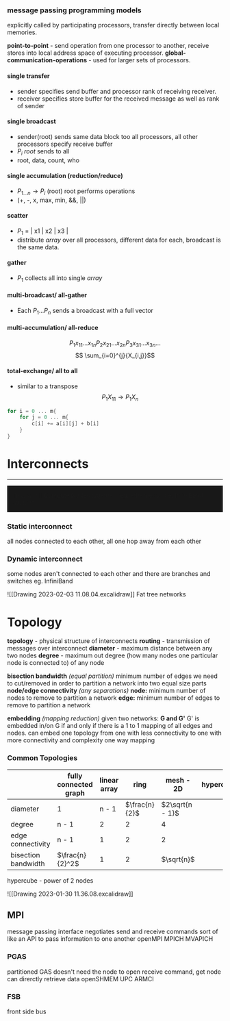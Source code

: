 
### message passing programming models
explicitly called by participating processors, transfer directly between local memories.

**point-to-point** - send operation from one processor to another, receive stores into local address space of executing processor. 
**global-communication-operations** - used for larger sets of processors. 

#### single transfer
- sender  specifies send buffer and processor rank of receiving receiver. 
- receiver specifies store buffer for the received message as well as rank of sender
#### single broadcast
- sender(root) sends same data block too all processors, all other processors specify receive buffer
- $P_i$ *root* sends to all
- root, data, count, who
#### single accumulation (reduction/reduce)
- $P_{1...n} \rightarrow P_{i}$ (root) root performs operations
- (+, -, x, max, min, &&,  ||)
#### scatter
- $P_1$ = | x1 | x2 | x3 |
- distribute *array* over all processors, different data for each, broadcast is the same data. 
#### gather
- $P_1$ collects all into single *array*
#### multi-broadcast/ all-gather
- Each $P_{1}... P_{n}$ sends a broadcast with a full vector
#### multi-accumulation/ all-reduce
$$P_{1}x_{11}...x_{1n}
P_{2}x_{21}...x_{2n} 
P_{3}x_{31}...x_{3n} ...
$$
$$ \sum_{i=0}^{j}{X_{i,j}}$$
$$$$
#### total-exchange/ all to all
- similar to a transpose
$$P_{1} X_{11}\rightarrow P_{1} X_n$$


```c
for i = 0 ... m{
	for j = 0 ... m{
		c[i] += a[i][j] + b[i]
	}
}
```
# Interconnects
---
<div style="padding: 1em; background:#181818">links all all Compute Nodes together
*eg. ethernet cable, InfiniBand switch*</div>

### Static interconnect
all nodes connected to each other, all one hop away from each other

### Dynamic interconnect
some nodes aren't connected to each other and there are branches and switches
eg. InfiniBand

![[Drawing 2023-02-03 11.08.04.excalidraw]]
Fat tree networks

# Topology
**topology** - physical structure of interconnects
**routing** - transmission of messages over interconnect
**diameter** - maximum distance between any two nodes
**degree** - maximum out degree (how many nodes one particular node is connected to) of any node

**bisection bandwidth** *(equal partition)*
	minimum number of edges we need to cut/removed in order to partition a network into two equal size parts
**node/edge connectivity** *(any separations)*
	**node:** minimum number of nodes to remove to partition a network
	**edge:** minimum number of edges to remove to partition a network

**embedding** *(mapping reduction)* 
	given two networks: **G and G'**
	G' is embedded in/on G if and only if there is a 1 to 1 mapping of all edges and nodes. 
	can embed one topology from one with less connectivity to one with more connectivity and complexity
	one way mapping

### Common Topologies

|                     | fully connected graph | linear array | ring | mesh - 2D       | hypercube | torus | 
| ------------------- | --------------------- | ------------ | ---- | --------------- | --------- | ----- |
| diameter            | 1                     | n - 1        | $\frac{n}{2}$  | $2\sqrt{n - 1}$ |           |       |
| degree              | n - 1                   | 2            | 2    | 4               |           |       |
| edge connectivity   | n - 1                 | 1            | 2    | 2               |           |       |
| bisection bandwidth | $\frac{n}{2}^2$       | 1            | 2    | $\sqrt{n}$      |           |       |


hypercube - power of 2 nodes

![[Drawing 2023-01-30 11.36.08.excalidraw]]



## MPI
message passing interface
negotiates send and receive commands
sort of like an API to pass information to one another
	openMPI
	MPICH
	MVAPICH


### PGAS
partitioned GAS
doesn't need the node to open receive command, get node can direrctly retrieve data
	openSHMEM
	UPC
	ARMCI

### FSB
front side bus

